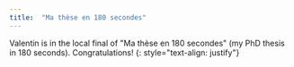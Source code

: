 ```yaml
---
title:  "Ma thèse en 180 secondes"
---
```

Valentin is in the local final of "Ma thèse en 180 secondes" (my PhD thesis in 180 seconds). Congratulations!
{: style="text-align: justify"}
